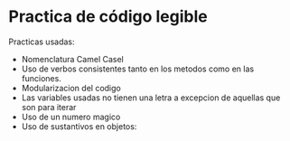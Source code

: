 Practica de código legible
===========================

Practicas usadas:

* Nomenclatura Camel Casel
* Uso de verbos consistentes tanto en los metodos como en las funciones.
* Modularizacion del codigo
* Las variables usadas  no tienen una letra a excepcion de aquellas que son para iterar
* Uso de un numero magico
* Uso de sustantivos en objetos:
